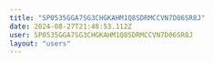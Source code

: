 ```yaml
---
title: "SP0535GGA7SG3CHGKAHM1Q8SDRMCCVN7D06SR8J"
date: 2024-08-27T21:48:53.112Z
user: SP0535GGA7SG3CHGKAHM1Q8SDRMCCVN7D06SR8J
layout: "users"
---
```

    